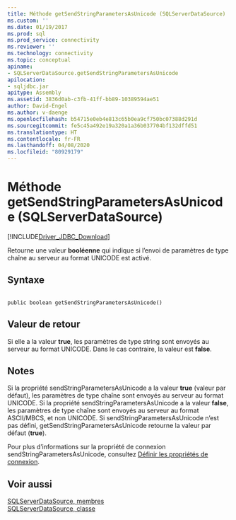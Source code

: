 ```yaml
---
title: Méthode getSendStringParametersAsUnicode (SQLServerDataSource) | Microsoft Docs
ms.custom: ''
ms.date: 01/19/2017
ms.prod: sql
ms.prod_service: connectivity
ms.reviewer: ''
ms.technology: connectivity
ms.topic: conceptual
apiname:
- SQLServerDataSource.getSendStringParametersAsUnicode
apilocation:
- sqljdbc.jar
apitype: Assembly
ms.assetid: 3836d0ab-c3fb-41ff-bb89-10389594ae51
author: David-Engel
ms.author: v-daenge
ms.openlocfilehash: b54715e0eb4e813c65b0ea9cf750bc07388d291d
ms.sourcegitcommit: fe5c45a492e19a320a1a36b037704bf132dffd51
ms.translationtype: HT
ms.contentlocale: fr-FR
ms.lasthandoff: 04/08/2020
ms.locfileid: "80929179"
---
```

# <a name="getsendstringparametersasunicode-method-sqlserverdatasource"></a>Méthode getSendStringParametersAsUnicode (SQLServerDataSource)
[!INCLUDE[Driver_JDBC_Download](../../../includes/driver_jdbc_download.md)]

  Retourne une valeur **booléenne** qui indique si l’envoi de paramètres de type chaîne au serveur au format UNICODE est activé.  
  
## <a name="syntax"></a>Syntaxe  
  
```  
  
public boolean getSendStringParametersAsUnicode()  
```  
  
## <a name="return-value"></a>Valeur de retour  
 Si elle a la valeur **true**, les paramètres de type string sont envoyés au serveur au format UNICODE. Dans le cas contraire, la valeur est **false**.  
  
## <a name="remarks"></a>Notes  
 Si la propriété sendStringParametersAsUnicode a la valeur **true** (valeur par défaut), les paramètres de type chaîne sont envoyés au serveur au format UNICODE. Si la propriété sendStringParametersAsUnicode a la valeur **false**, les paramètres de type chaîne sont envoyés au serveur au format ASCII/MBCS, et non UNICODE. Si sendStringParametersAsUnicode n’est pas défini, getSendStringParametersAsUnicode retourne la valeur par défaut (**true**).  
  
 Pour plus d’informations sur la propriété de connexion sendStringParametersAsUnicode, consultez [Définir les propriétés de connexion](../../../connect/jdbc/setting-the-connection-properties.md).  
  
## <a name="see-also"></a>Voir aussi  
 [SQLServerDataSource, membres](../../../connect/jdbc/reference/sqlserverdatasource-members.md)   
 [SQLServerDataSource, classe](../../../connect/jdbc/reference/sqlserverdatasource-class.md)  
  
  
